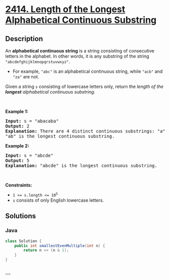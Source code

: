 # [2414. Length of the Longest Alphabetical Continuous Substring](https://leetcode.com/problems/length-of-the-longest-alphabetical-continuous-substring)

## Description

<p>An <strong>alphabetical continuous string</strong> is a string consisting of consecutive letters in the alphabet. In other words, it is any substring of the string <code>&quot;abcdefghijklmnopqrstuvwxyz&quot;</code>.</p>

<ul>
	<li>For example, <code>&quot;abc&quot;</code> is an alphabetical continuous string, while <code>&quot;acb&quot;</code> and <code>&quot;za&quot;</code> are not.</li>
</ul>

<p>Given a string <code>s</code> consisting of lowercase letters only, return the <em>length of the <strong>longest</strong> alphabetical continuous substring.</em></p>

<p>&nbsp;</p>
<p><strong>Example 1:</strong></p>

<pre>
<strong>Input:</strong> s = &quot;abacaba&quot;
<strong>Output:</strong> 2
<strong>Explanation:</strong> There are 4 distinct continuous substrings: &quot;a&quot;, &quot;b&quot;, &quot;c&quot; and &quot;ab&quot;.
&quot;ab&quot; is the longest continuous substring.
</pre>

<p><strong>Example 2:</strong></p>

<pre>
<strong>Input:</strong> s = &quot;abcde&quot;
<strong>Output:</strong> 5
<strong>Explanation:</strong> &quot;abcde&quot; is the longest continuous substring.
</pre>

<p>&nbsp;</p>
<p><strong>Constraints:</strong></p>

<ul>
	<li><code>1 &lt;= s.length &lt;= 10<sup>5</sup></code></li>
	<li><code>s</code> consists of only English lowercase letters.</li>
</ul>


## Solutions

<!-- tabs:start -->


### **Java**

```java
class Solution {
    public int smallestEvenMultiple(int n) {
        return n << (n & 1);
    }
}
```

### **...**

```

```

<!-- tabs:end -->